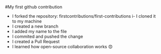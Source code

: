 #My first github contribution 

- I forked the repository: firstcontributions/first-contributions
i- I cloned it to my machine
- I created a new branch 
- I added my name to the file
- I commited and pushed the change
- I created a   Pull Request
- I learned how open-source collaboration works 😍